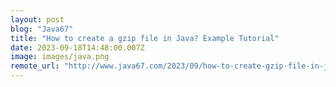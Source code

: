 ```yaml
---
layout: post
blog: "Java67"
title: "How to create a gzip file in Java? Example Tutorial"
date: 2023-09-18T14:48:00.007Z
image: images/java.png
remote_url: "http://www.java67.com/2023/09/how-to-create-gzip-file-in-java-example.html"
---
```

